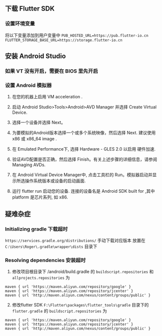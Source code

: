 ## 下载 Flutter SDK

### 设置环境变量
将以下变量添加到用户变量中
`PUB_HOSTED_URL=https://pub.flutter-io.cn`
`FLUTTER_STORAGE_BASE_URL=https://storage.flutter-io.cn`

## 安装 Android Studio

### 如果 VT 没有开启，需要在 BIOS 里先开启

### 设置 Android 模拟器
1. 在您的机器上启用 VM acceleration .
2. 启动 Android Studio>Tools>Android>AVD Manager 并选择 Create Virtual Device.
3. 选择一个设备并选择 Next。
4. 为要模拟的Android版本选择一个或多个系统映像，然后选择 Next. 建议使用 x86 或 x86_64 image .
5. 在 Emulated Performance下, 选择 Hardware - GLES 2.0 以启用 硬件加速.
6. 验证AVD配置是否正确，然后选择 Finish。有关上述步骤的详细信息，请参阅 Managing AVDs.

7. 在 Android Virtual Device Manager中, 点击工具栏的 Run。模拟器启动并显示所选操作系统版本或设备的启动画面.
8. 运行 flutter run 启动您的设备. 连接的设备名是 Android SDK built for <platform>,其中 platform 是芯片系列, 如 x86.

## 疑难杂症

### Initializing gradle 下载超时
`https://services.gradle.org/distributions/` 手动下载对应版本
放置在`C:\Users\Roger\.gradle\wrapper\dists` 目录下

### Resolving dependencies 安装超时
1. 修改项目根目录下 /android/build.gradle 的 `buildscript.repositories` 和 `allprojects.repositories` 为

``` shell
maven { url 'https://maven.aliyun.com/repository/google' }
maven { url 'https://maven.aliyun.com/repository/jcenter' }
maven { url 'http://maven.aliyun.com/nexus/content/groups/public' }
```

2. 修改flutter SDK `F:\Flutter\packages\flutter_tools\gradle` 目录下的 `flutter.gradle` 的 `buildscript.repositories` 为

``` shell
maven { url 'https://maven.aliyun.com/repository/google' }
maven { url 'https://maven.aliyun.com/repository/jcenter' }
maven { url 'http://maven.aliyun.com/nexus/content/groups/public' }
```
